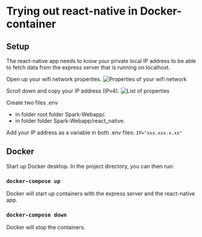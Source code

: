 # Trying out react-native in Docker-container

## Setup

The react-native app needs to know your private local IP address to be able to fetch data from the express server that is running on localhost.

Open up your wifi network properties.
![Properties of your wifi network](/react-native/react_native/assets/2.png)

Scroll down and copy your IP address (IPv4).
![List of properties](/react-native/react_native/assets/3.png)

Create two files .env
- in folder root folder Spark-Webapp/.
- in folder folder Spark-Webapp/react_native.

Add your IP address as a variable in both .env files:
`IP="xxx.xxx.x.xx"`

## Docker
Start up Docker desktop.
In the project directory, you can then run:

### `docker-compose up`
Docker will start up containers with the express server and the react-native app.

### `docker-compose down`
Docker will stop the containers.
